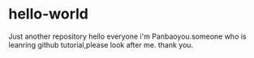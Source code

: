 # hello-world
Just another repository
hello everyone
i'm Panbaoyou.someone who is leanring github tutorial,please look after me.
thank you.

